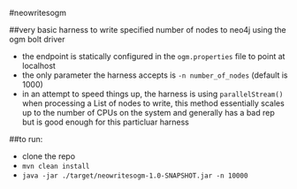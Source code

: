 #neowritesogm

##very basic harness to write specified number of nodes to neo4j using the ogm bolt driver
- the endpoint is statically configured in the ```ogm.properties``` file to point at localhost
- the only parameter the harness accepts is ```-n number_of_nodes``` (default is 1000)
- in an attempt to speed things up, the harness is using ```parallelStream()``` when processing a List of nodes to write, this method essentially scales up to the number of CPUs on the system and generally has a bad rep but is good enough for this particluar harness

##to run:
 - clone the repo
 - ```mvn clean install```
 - ```java -jar ./target/neowritesogm-1.0-SNAPSHOT.jar -n 10000```
